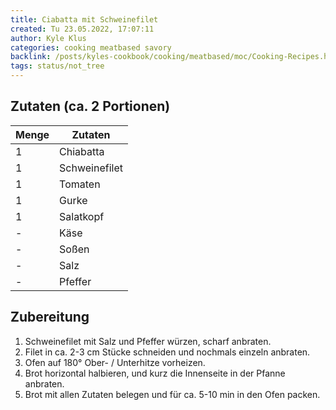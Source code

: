 ```yaml
---
title: Ciabatta mit Schweinefilet
created: Tu 23.05.2022, 17:07:11
author: Kyle Klus
categories: cooking meatbased savory
backlink: /posts/kyles-cookbook/cooking/meatbased/moc/Cooking-Recipes.html
tags: status/not_tree
---
```


## Zutaten (ca. 2 Portionen)

| Menge            | Zutaten          |
| ---------------- | ---------------- |
| 1                | Chiabatta        |
| 1                | Schweinefilet    |
| 1                | Tomaten          |
| 1                | Gurke            |
| 1                | Salatkopf        |
| -                | Käse             |
| -                | Soßen            |
| -                | Salz             |
| -                | Pfeffer          |

## Zubereitung

1. Schweinefilet mit Salz und Pfeffer würzen, scharf anbraten.
2. Filet in ca. 2-3 cm Stücke schneiden und nochmals einzeln anbraten.
3. Ofen auf 180° Ober- / Unterhitze vorheizen.
4. Brot horizontal halbieren, und kurz die Innenseite in der Pfanne anbraten.
5. Brot mit allen Zutaten belegen und für ca. 5-10 min in den Ofen packen.
